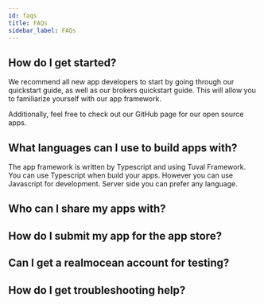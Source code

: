 ```yaml
---
id: faqs
title: FAQs
sidebar_label: FAQs
---
```

## How do I get started?

We recommend all new app developers to start by going through our quickstart guide, as well as our brokers quickstart guide. This will allow you to familiarize yourself with our app framework.

Additionally, feel free to check out our GitHub page for our open source apps.

## What languages can I use to build apps with?

The app framework is written by Typescript and using Tuval Framework. You can use Typescript when buıld your apps. However you can use Javascript for development. Server side you can prefer any language.

## Who can I share my apps with?

## How do I submit my app for the app store?

## Can I get a realmocean account for testing?

## How do I get troubleshooting help?